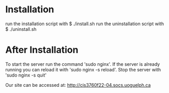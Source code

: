 # Installation #
run the installation script with $ ./install.sh
run the uninstallation script with $ ./uninstall.sh

# After Installation #
To start the server run the command 'sudo nginx'. 
If the server is already running you can reload it with 'sudo nginx -s reload'. 
Stop the server with 'sudo nginx -s quit'


Our site can be accessed at: http://cis3760f22-04.socs.uoguelph.ca